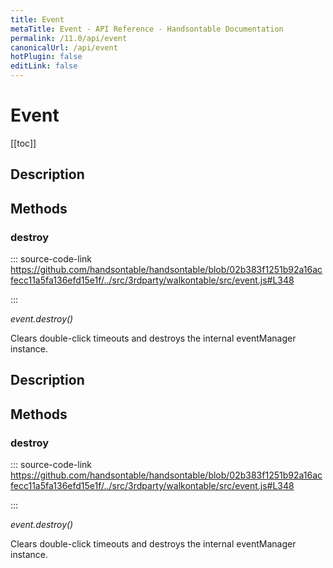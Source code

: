 ```yaml
---
title: Event
metaTitle: Event - API Reference - Handsontable Documentation
permalink: /11.0/api/event
canonicalUrl: /api/event
hotPlugin: false
editLink: false
---
```


# Event

[[toc]]

## Description


## Methods

### destroy
  
::: source-code-link https://github.com/handsontable/handsontable/blob/02b383f1251b92a16acfecc11a5fa136efd15e1f/../src/3rdparty/walkontable/src/event.js#L348

:::

_event.destroy()_

Clears double-click timeouts and destroys the internal eventManager instance.



## Description


## Methods

### destroy
  
::: source-code-link https://github.com/handsontable/handsontable/blob/02b383f1251b92a16acfecc11a5fa136efd15e1f/../src/3rdparty/walkontable/src/event.js#L348

:::

_event.destroy()_

Clears double-click timeouts and destroys the internal eventManager instance.


